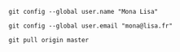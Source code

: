 ```
git config --global user.name "Mona Lisa"
```
```
git config --global user.email "mona@lisa.fr"
```
```
git pull origin master
```
